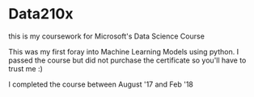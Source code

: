 # Data210x
this is my coursework for Microsoft's Data Science Course

This was my first foray into Machine Learning Models using python. I passed the course but did not purchase the certificate so you'll have to trust me :)

I completed the course between August '17 and Feb '18
